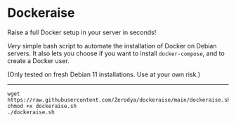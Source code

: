 # Dockeraise
Raise a full Docker setup in your server in seconds!

*Very* simple bash script to automate the installation of Docker on Debian servers. It also lets you choose if you want to install `docker-compose`, and to create a Docker user.

(Only tested on fresh Debian 11 installations. Use at your own risk.)

***
```
wget https://raw.githubusercontent.com/Zerodya/dockeraise/main/dockeraise.sh
chmod +x dockeraise.sh
./dockeraise.sh
```
